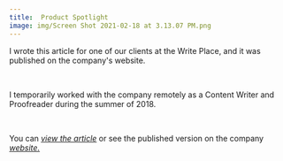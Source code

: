 ```yaml
---
title:  Product Spotlight
image: img/Screen Shot 2021-02-18 at 3.13.07 PM.png
---
```


I wrote this article for one of our clients at the Write Place, and it was published on the company's website. 

<br>

I temporarily worked with the company remotely as a Content Writer and Proofreader during the summer of 2018. 
  
<br>

You can *<a href="documentsfolder1/PEC Article.pdf" target="_blank">view the article</a>* or see the published version on the company 
*<a href="https://pellaengraving.com/pec-makes-waves-with-new-donor-wall-at-cambridge-sportsplex/" target="_blank">website.</a>*

